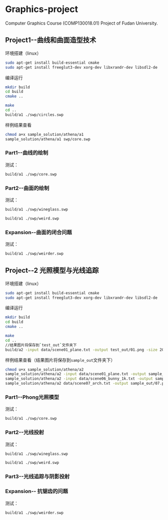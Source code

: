 # Graphics-project
Computer Graphics Course (COMP130018.01) Project of Fudan University.

## Project1--曲线和曲面造型技术
环境搭建（linux）
```bash
sudo apt-get install build-essential cmake
sudo apt-get install freeglut3-dev xorg-dev libxrandr-dev libsdl2-de
```
编译运行
```bash
mkdir build
cd build
cmake ..
```
```bash
make
cd ..
build/a1 ./swp/circles.swp
```
样例结果查看
```bash
chmod a+x sample_solution/athena/a1
sample_solution/athena/a1 swp/core.swp
```
### Part1--曲线的绘制
测试：
```bash
build/a1 ./swp/core.swp
```

### Part2--曲面的绘制
测试：
```bash
build/a1 ./swp/wineglass.swp
```
```bash
build/a1 ./swp/weird.swp
```
### Expansion--曲面的闭合问题
测试：
```bash
build/a1 ./swp/weirder.swp
```
## Project--2 光照模型与光线追踪

环境搭建（linux）
```bash
sudo apt-get install build-essential cmake
sudo apt-get install freeglut3-dev xorg-dev libxrandr-dev libsdl2-de
```
编译运行
```bash
mkdir build
cd build
cmake ..
```
```bash
make
cd ..
//结果图片将保存到`test_out`文件夹下
build/a2 -input data/scene01_plane.txt -output test_out/01.png -size 200 200
```
样例结果查看（结果图片将保存到`sample_out`文件夹下）
```bash
chmod u+x sample_solution/athena/a2
sample_solution/athena/a2 -input data/scene01_plane.txt -output sample_out/01.png -size 200 200
sample_solution/athena/a2 -input data/scene06_bunny_1k.txt -output sample_out/06.png -size 300 300 -bounces 4
sample_solution/athena/a2 data/scene07_arch.txt -output sample_out/07.png -size 300 300 -shadows -bounces 4
```
### Part1--Phong光照模型
测试：
```bash
build/a1 ./swp/core.swp
```

### Part2--光线投射
测试：
```bash
build/a1 ./swp/wineglass.swp
```
```bash
build/a1 ./swp/weird.swp
```
###  Part3--光线追踪与阴影投射



### Expansion-- 抗锯齿的问题

测试：
```bash
build/a1 ./swp/weirder.swp
```
